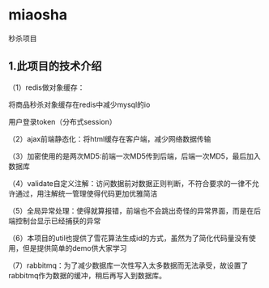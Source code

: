 # miaosha
秒杀项目
## 1.此项目的技术介绍
（1）redis做对象缓存：

将商品秒杀对象缓存在redis中减少mysql的io

用户登录token（分布式session）

（2）ajax前端静态化：将html缓存在客户端，减少网络数据传输

（3）加密使用的是两次MD5:前端一次MD5传到后端，后端一次MD5，最后加入数据库

（4）validate自定义注解：访问数据前对数据正则判断，不符合要求的一律不允许通过，用注解统一管理使得代码更加优雅简洁

（5）全局异常处理：使得就算报错，前端也不会跳出奇怪的异常界面，而是在后端控制台显示已经捕获的异常

（6）本项目的util也提供了雪花算法生成id的方式，虽然为了简化代码量没有使用，但是提供简单的demo供大家学习

（7）rabbitmq：为了减少数据库一次性写入太多数据而无法承受，故设置了rabbitmq作为数据的缓冲，稍后再写入到数据库。

